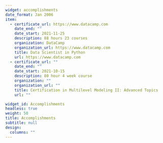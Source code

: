 ```yaml
---
widget: accomplishments
date_format: Jan 2006
item:
  - certificate_url: https://www.datacamp.com
    date_end: ""
    date_start: 2021-11-25
    description: 88 hours 23 courses
    organization: DataCamp
    organization_url: https://www.datacamp.com
    title: Data Scientist in Python
    url: https://www.datacamp.com
  - certificate_url: ""
    date_end: ""
    date_start: 2021-10-15
    description: 80 hour 4 week course
    organization: ""
    organization_url: ""
    title: Certification in Multilevel Modeling II: Advanced Topics
    url: ""

widget_id: Accomplishments
headless: true
weight: 50
title: Accomplishments
subtitle: null
design:
  columns: ""
---
```

